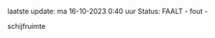 laatste update: 
ma 16-10-2023  0:40   uur 
Status: FAALT - fout - 
<div class="service R">schijfruimte</div>